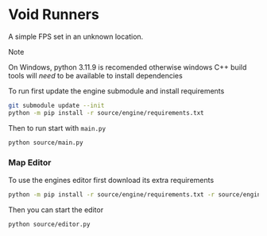 # Void Runners

A simple FPS set in an unknown location.

> [!note]
> On Windows, python 3.11.9 is recomended otherwise windows C++ build tools will *need* to be available to install dependencies

To run first update the engine submodule and install requirements
```sh
git submodule update --init
python -m pip install -r source/engine/requirements.txt
```

Then to run start with `main.py`
```sh
python source/main.py
```

### Map Editor

To use the engines editor first download its extra requirements
```sh
python -m pip install -r source/engine/requirements.txt -r source/engine/requirements_editor.txt
```

Then you can start the editor
```sh
python source/editor.py
```
